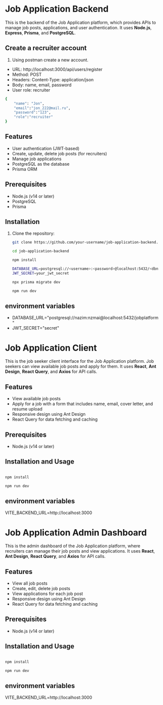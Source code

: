 # Job Application Backend

This is the backend of the Job Application platform, which provides APIs to manage job posts, applications, and user authentication. It uses **Node.js**, **Express**, **Prisma**, and **PostgreSQL**.

## Create a recruiter account

1. Using postman create a new account.

- URL: http://localhost:3000/api/users/register
- Method: POST
- Headers: Content-Type: application/json
- Body: name, email, password
- User role: recruiter

```bash
{
    "name": "Jon",
    "email":"jon_222@mail.ru",
    "password":"123",
    "role":"recruiter"
}

```

## Features

- User authentication (JWT-based)
- Create, update, delete job posts (for recruiters)
- Manage job applications
- PostgreSQL as the database
- Prisma ORM

## Prerequisites

- Node.js (v14 or later)
- PostgreSQL
- Prisma

## Installation

1. Clone the repository:

   ```bash
   git clone https://github.com/your-username/job-application-backend.git

   cd job-application-backend

   npm install

   DATABASE_URL=postgresql://<username>:<password>@localhost:5432/<dbname>?schema=public
   JWT_SECRET=your_jwt_secret

   npx prisma migrate dev

   npm run dev

   ```

## environment variables

- DATABASE_URL="postgresql://nazim:nzmai@localhost:5432/jobplatform"
- JWT_SECRET="secret"

# Job Application Client

This is the job seeker client interface for the Job Application platform. Job seekers can view available job posts and apply for them. It uses **React**, **Ant Design**, **React Query**, and **Axios** for API calls.

## Features

- View available job posts
- Apply for a job with a form that includes name, email, cover letter, and resume upload
- Responsive design using Ant Design
- React Query for data fetching and caching

## Prerequisites

- Node.js (v14 or later)

## Installation and Usage

```bash

npm install

npm run dev

```

## environment variables

VITE_BACKEND_URL=http://localhost:3000

# Job Application Admin Dashboard

This is the admin dashboard of the Job Application platform, where recruiters can manage their job posts and view applications. It uses **React**, **Ant Design**, **React Query**, and **Axios** for API calls.

## Features

- View all job posts
- Create, edit, delete job posts
- View applications for each job post
- Responsive design using Ant Design
- React Query for data fetching and caching

## Prerequisites

- Node.js (v14 or later)

## Installation and Usage

```bash

npm install

npm run dev

```

## environment variables

VITE_BACKEND_URL=http://localhost:3000

